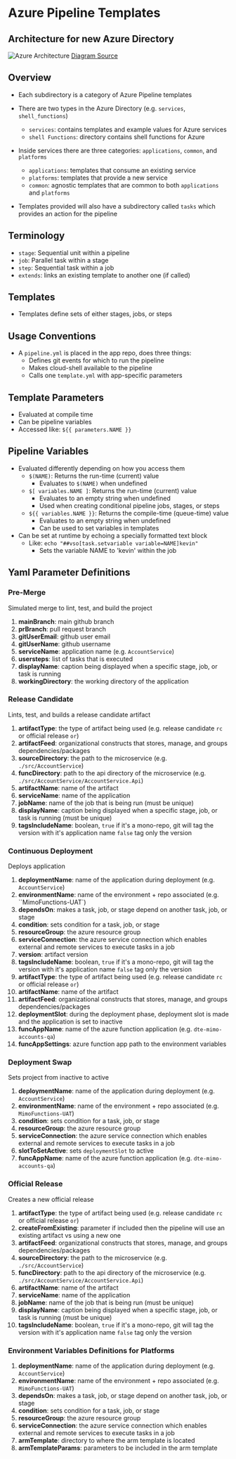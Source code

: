 # Azure Pipeline Templates

## Architecture for new Azure Directory 
![Azure Architecture](./Images/azure_architecture.png)
[Diagram Source](./Source/azure_architecture.jpg)

## Overview
- Each subdirectory is a category of Azure Pipeline templates
- There are two types in the Azure Directory (e.g. `services`, `shell_functions`)
  - `services`: contains templates and example values for Azure services
  - `shell Functions`: directory contains shell functions for Azure

- Inside services there are three categories: `applications`, `common`, and `platforms`
  - `applications`: templates that consume an existing service
  - `platforms`: templates that provide a new service 
  - `common`: agnostic templates that are common to both `applications` and `platforms` 

- Templates provided will also have a subdirectory called `tasks` which provides an action for the pipeline

## Terminology
- `stage`: Sequential unit within a pipeline
- `job`: Parallel task within a stage
- `step`: Sequential task within a job
- `extends`: links an existing template to another one (if called)  

## Templates
- Templates define sets of either stages, jobs, or steps

## Usage Conventions
- A `pipeline.yml` is placed in the app repo, does three things:
  - Defines git events for which to run the pipeline
  - Makes cloud-shell available to the pipeline
  - Calls one `template.yml` with app-specific parameters

## Template Parameters
- Evaluated at compile time
- Can be pipeline variables
- Accessed like: `${{ parameters.NAME }}`

## Pipeline Variables
- Evaluated differently depending on how you access them
  - `$(NAME)`: Returns the run-time (current) value
    - Evaluates to `$(NAME)` when undefined
  - `$[ variables.NAME ]`: Returns the run-time (current) value
    - Evaluates to an empty string when undefined
    - Used when creating conditional pipeline jobs, stages, or steps
  - `${{ variables.NAME }}`: Returns the compile-time (queue-time) value
    - Evaluates to an empty string when undefined
    - Can be used to set variables in templates
- Can be set at runtime by echoing a specially formatted text block
  - Like: `echo "##vso[task.setvariable variable=NAME]kevin"`
    - Sets the variable NAME to 'kevin' within the job

## Yaml Parameter Definitions

### Pre-Merge 

Simulated merge to lint, test, and build the project 

1. **mainBranch**: main github branch
1. **prBranch**: pull request branch
1. **gitUserEmail**: github user email
1. **gitUserName**: github username
1. **serviceName**: application name (e.g. `AccountService`)
1. **usersteps**: list of tasks that is executed 
1. **displayName**: caption being displayed when a specific stage, job, or task is running
1. **workingDirectory**: the working directory of the application 

### Release Candidate

Lints, test, and builds a release candidate artifact 

1. **artifactType**: the type of artifact being used (e.g. release candidate `rc` or official release `or`)
1. **artifactFeed**:  organizational constructs that stores, manage, and groups dependencies/packages
1. **sourceDirectory**: the path to the microservice (e.g. `./src/AccountService`)
1. **funcDirectory**: path to the api directory of the microservice (e.g. `./src/AccountService/AccountService.Api`)
1. **artifactName**: name of the artifact
1. **serviceName**: name of the application
1. **jobName**: name of the job that is being run (must be unique)
1. **displayName**: caption being displayed when a specific stage, job, or task is running (must be unique)
1. **tagsIncludeName**: boolean, `true` if it's a mono-repo, git will tag the version with it's application name `false` tag only the version

### Continuous Deployment

Deploys application 

1. **deploymentName**: name of the application during deployment (e.g. `AccountService`)
1. **environmentName**: name of the environment + repo associated (e.g. ``MimoFunctions-UAT`)
1. **dependsOn**: makes a task, job, or stage depend on another task, job, or stage
1. **condition**: sets condition for a task, job, or stage
1. **resourceGroup**: the azure resource group
1. **serviceConnection**: the azure service connection which enables external and remote services to execute tasks in a job 
1. **version**: artifact version 
1. **tagsIncludeName**: boolean, `true` if it's a mono-repo, git will tag the version with it's application name `false` tag only the version
1. **artifactType**:  the type of artifact being used (e.g. release candidate `rc` or official release `or`)
1. **artifactName**:  name of the artifact
1. **artifactFeed**: organizational constructs that stores, manage, and groups dependencies/packages
1. **deploymentSlot**: during the deployment phase, deployment slot is made and the application is set to inactive
1. **funcAppName**: name of the azure function application (e.g. `dte-mimo-accounts-qa`)
1. **funcAppSettings**: azure function app path to the environment variables 


### Deployment Swap 

Sets project from inactive to active

1. **deploymentName**: name of the application during deployment (e.g. `AccountService`)
1. **environmentName**: name of the environment + repo associated (e.g. `MimoFunctions-UAT`)
1. **condition**: sets condition for a task, job, or stage
1. **resourceGroup**: the azure resource group
1. **serviceConnection**:  the azure service connection which enables external and remote services to execute tasks in a job 
1. **slotToSetActive**: sets `deploymentSlot` to active
1. **funcAppName**: name of the azure function application (e.g. `dte-mimo-accounts-qa`)

### Official Release 

Creates a new official release 

1. **artifactType**: the type of artifact being used (e.g. release candidate `rc` or official release `or`)
1. **createFromExisting**: parameter if included then the pipeline will use an existing artifact vs using a new one 
1. **artifactFeed**: organizational constructs that stores, manage, and groups dependencies/packages
1. **sourceDirectory**: the path to the microservice (e.g. `./src/AccountService`)
1. **funcDirectory**: path to the api directory of the microservice (e.g. `./src/AccountService/AccountService.Api`)
1. **artifactName**: name of the artifact
1. **serviceName**: name of the application
1. **jobName**: name of the job that is being run (must be unique)
1. **displayName**: caption being displayed when a specific stage, job, or task is running (must be unique)
1. **tagsIncludeName**: boolean, `true` if it's a mono-repo, git will tag the version with it's application name `false` tag only the version


### Environment Variables Definitions for Platforms

1. **deploymentName**: name of the application during deployment (e.g. `AccountService`)
1. **environmentName**: name of the environment + repo associated (e.g. `MimoFunctions-UAT`)
1. **dependsOn**: makes a task, job, or stage depend on another task, job, or stage
1. **condition**: sets condition for a task, job, or stage
1. **resourceGroup**: the azure resource group
1. **serviceConnection**:  the azure service connection which enables external and remote services to execute tasks in a job 
1. **armTemplate**: directory to where the arm template is located
1. **armTemplateParams**: parameters to be included in the arm template 